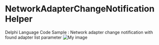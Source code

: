 # NetworkAdapterChangeNotificationHelper
Delphi Language Code Sample : Network adapter change notification with found adapter list parameter
![My image](http://res.cloudinary.com/trt/image/upload/v1553024238/egrmympfglakpszpkmcn.png)
